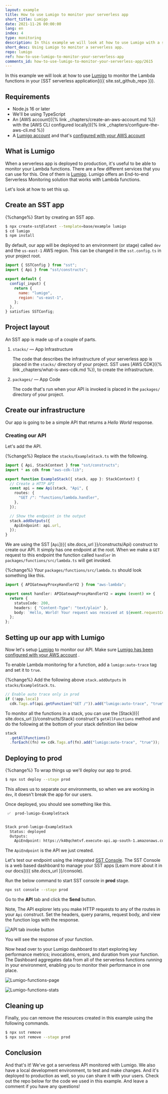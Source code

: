 ```yaml
---
layout: example
title: How to use Lumigo to monitor your serverless app
short_title: Lumigo
date: 2021-11-26 00:00:00
lang: en
index: 4
type: monitoring
description: In this example we will look at how to use Lumigo with a serverless API to create and monitor a simple click counter app. We'll be using SST.
short_desc: Using Lumigo to monitor a serverless app.
repo: lumigo
ref: how-to-use-lumigo-to-monitor-your-serverless-app
comments_id: how-to-use-lumigo-to-monitor-your-serverless-app/2615
---
```


In this example we will look at how to use [Lumigo](https://lumigo.io/) to monitor the Lambda functions in your [SST serverless application]({{ site.sst_github_repo }}).

## Requirements

- Node.js 16 or later
- We'll be using TypeScript
- An [AWS account]({% link _chapters/create-an-aws-account.md %}) with the [AWS CLI configured locally]({% link _chapters/configure-the-aws-cli.md %})
- A [Lumigo account](https://platform.lumigo.io/signup) and that's [configured with your AWS account](https://platform.lumigo.io/wizard)

## What is Lumigo

When a serverless app is deployed to production, it's useful to be able to monitor your Lambda functions. There are a few different services that you can use for this. One of them is [Lumigo](https://lumigo.io/). Lumigo offers an End-to-end Serverless Monitoring solution that works with Lambda functions.

Let's look at how to set this up.

## Create an SST app

{%change%} Start by creating an SST app.

```bash
$ npx create-sst@latest --template=base/example lumigo
$ cd lumigo
$ npm install
```

By default, our app will be deployed to an environment (or stage) called `dev` and the `us-east-1` AWS region. This can be changed in the `sst.config.ts` in your project root.

```js
import { SSTConfig } from "sst";
import { Api } from "sst/constructs";

export default {
  config(_input) {
    return {
      name: "lumigo",
      region: "us-east-1",
    };
  },
} satisfies SSTConfig;
```

## Project layout

An SST app is made up of a couple of parts.

1. `stacks/` — App Infrastructure

   The code that describes the infrastructure of your serverless app is placed in the `stacks/` directory of your project. SST uses [AWS CDK]({% link _chapters/what-is-aws-cdk.md %}), to create the infrastructure.

2. `packages/` — App Code

   The code that's run when your API is invoked is placed in the `packages/` directory of your project.

## Create our infrastructure

Our app is going to be a simple API that returns a _Hello World_ response.

### Creating our API

Let's add the API.

{%change%} Replace the `stacks/ExampleStack.ts` with the following.

```ts
import { Api, StackContext } from "sst/constructs";
import * as cdk from "aws-cdk-lib";

export function ExampleStack({ stack, app }: StackContext) {
  // Create a HTTP API
  const api = new Api(stack, "Api", {
    routes: {
      "GET /": "functions/lambda.handler",
    },
  });

  // Show the endpoint in the output
  stack.addOutputs({
    ApiEndpoint: api.url,
  });
}
```

We are using the SST [`Api`]({{ site.docs_url }}/constructs/Api) construct to create our API. It simply has one endpoint at the root. When we make a `GET` request to this endpoint the function called `handler` in `packages/functions/src/lambda.ts` will get invoked.

{%change%} Your `packages/functions/src/lambda.ts` should look something like this.

```ts
import { APIGatewayProxyHandlerV2 } from "aws-lambda";

export const handler: APIGatewayProxyHandlerV2 = async (event) => {
  return {
    statusCode: 200,
    headers: { "Content-Type": "text/plain" },
    body: `Hello, World! Your request was received at ${event.requestContext.time}.`,
  };
};
```

## Setting up our app with Lumigo

Now let's setup [Lumigo](https://lumigo.io/) to monitor our API. Make sure [Lumigo has been configured with your AWS account](https://platform.lumigo.io/wizard) .

To enable Lambda monitoring for a function, add a `lumigo:auto-trace` tag and set it to `true`.

{%change%} Add the following above `stack.addOutputs` in `stacks/ExampleStack.ts`.

```ts
// Enable auto trace only in prod
if (!app.local)
  cdk.Tags.of(api.getFunction("GET /")).add("lumigo:auto-trace", "true");
```

To monitor all the functions in a stack, you can use the [Stack]({{ site.docs_url }}/constructs/Stack) construct's `getAllFunctions` method and do the following at the bottom of your stack definition like below

```ts
stack
  .getAllFunctions()
  .forEach((fn) => cdk.Tags.of(fn).add("lumigo:auto-trace", "true"));
```

## Deploying to prod

{%change%} To wrap things up we'll deploy our app to prod.

```bash
$ npx sst deploy --stage prod
```

This allows us to separate our environments, so when we are working in `dev`, it doesn't break the app for our users.

Once deployed, you should see something like this.

```bash
 ✅  prod-lumigo-ExampleStack


Stack prod-lumigo-ExampleStack
  Status: deployed
  Outputs:
    ApiEndpoint: https://k40qchmtvf.execute-api.ap-south-1.amazonaws.com
```

The `ApiEndpoint` is the API we just created.

Let's test our endpoint using the integrated [SST Console](https://console.sst.dev). The SST Console is a web based dashboard to manage your SST apps [Learn more about it in our docs]({{ site.docs_url }}/console).

Run the below command to start SST console in **prod** stage.

```bash
npx sst console --stage prod
```

Go to the **API** tab and click the **Send** button.

Note, The API explorer lets you make HTTP requests to any of the routes in your `Api` construct. Set the headers, query params, request body, and view the function logs with the response.

![API tab invoke button](/assets/examples/lumigo/api_tab_invoke_button.png)

You will see the response of your function.

Now head over to your Lumigo dashboard to start exploring key performance metrics; invocations, errors, and duration from your function. The Dashboard aggregates data from all of the serverless functions running in your environment, enabling you to monitor their performance in one place.

![Lumigo-functions-page](/assets/examples/lumigo/lumigo-functions-page.png)

![Lumigo-functions-stats](/assets/examples/lumigo/lumigo-function-stats.png)

## Cleaning up

Finally, you can remove the resources created in this example using the following commands.

```bash
$ npx sst remove
$ npx sst remove --stage prod
```

## Conclusion

And that's it! We've got a serverless API monitored with Lumigo. We also have a local development environment, to test and make changes. And it's deployed to production as well, so you can share it with your users. Check out the repo below for the code we used in this example. And leave a comment if you have any questions!
